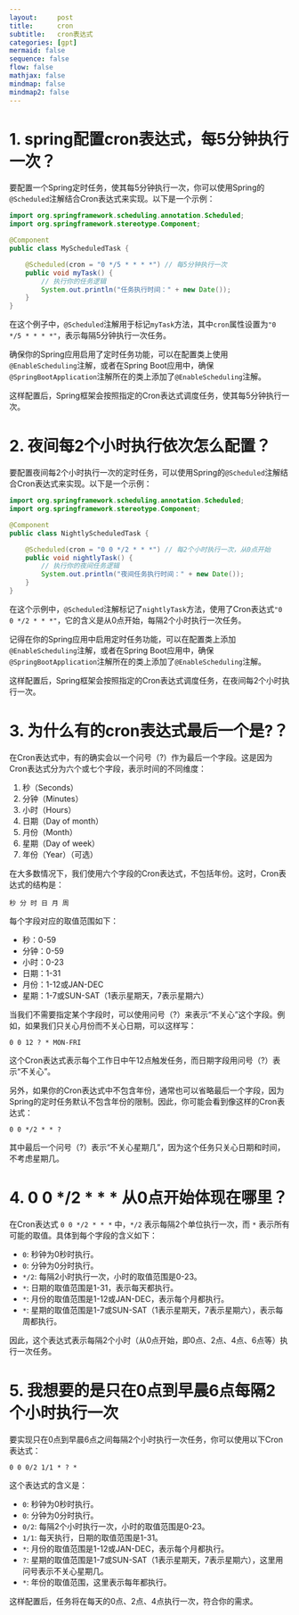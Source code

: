 ```yaml
---
layout:     post
title:      cron
subtitle:   cron表达式
categories: [gpt]
mermaid: false
sequence: false
flow: false
mathjax: false
mindmap: false
mindmap2: false
---
```


# 1. spring配置cron表达式，每5分钟执行一次？
要配置一个Spring定时任务，使其每5分钟执行一次，你可以使用Spring的`@Scheduled`注解结合Cron表达式来实现。以下是一个示例：

```java
import org.springframework.scheduling.annotation.Scheduled;
import org.springframework.stereotype.Component;

@Component
public class MyScheduledTask {

    @Scheduled(cron = "0 */5 * * * *") // 每5分钟执行一次
    public void myTask() {
        // 执行你的任务逻辑
        System.out.println("任务执行时间：" + new Date());
    }
}
```

在这个例子中，`@Scheduled`注解用于标记`myTask`方法，其中`cron`属性设置为`"0 */5 * * * *"`，表示每隔5分钟执行一次任务。

确保你的Spring应用启用了定时任务功能，可以在配置类上使用`@EnableScheduling`注解，或者在Spring Boot应用中，确保`@SpringBootApplication`注解所在的类上添加了`@EnableScheduling`注解。

这样配置后，Spring框架会按照指定的Cron表达式调度任务，使其每5分钟执行一次。

# 2. 夜间每2个小时执行依次怎么配置？
要配置夜间每2个小时执行一次的定时任务，可以使用Spring的`@Scheduled`注解结合Cron表达式来实现。以下是一个示例：

```java
import org.springframework.scheduling.annotation.Scheduled;
import org.springframework.stereotype.Component;

@Component
public class NightlyScheduledTask {

    @Scheduled(cron = "0 0 */2 * * *") // 每2个小时执行一次，从0点开始
    public void nightlyTask() {
        // 执行你的夜间任务逻辑
        System.out.println("夜间任务执行时间：" + new Date());
    }
}
```

在这个示例中，`@Scheduled`注解标记了`nightlyTask`方法，使用了Cron表达式`"0 0 */2 * * *"`，它的含义是从0点开始，每隔2个小时执行一次任务。

记得在你的Spring应用中启用定时任务功能，可以在配置类上添加`@EnableScheduling`注解，或者在Spring Boot应用中，确保`@SpringBootApplication`注解所在的类上添加了`@EnableScheduling`注解。

这样配置后，Spring框架会按照指定的Cron表达式调度任务，在夜间每2个小时执行一次。

# 3. 为什么有的cron表达式最后一个是?？
在Cron表达式中，有的确实会以一个问号（?）作为最后一个字段。这是因为Cron表达式分为六个或七个字段，表示时间的不同维度：

1. 秒（Seconds）
2. 分钟（Minutes）
3. 小时（Hours）
4. 日期（Day of month）
5. 月份（Month）
6. 星期（Day of week）
7. 年份（Year）（可选）

在大多数情况下，我们使用六个字段的Cron表达式，不包括年份。这时，Cron表达式的结构是：

```
秒 分 时 日 月 周
```

每个字段对应的取值范围如下：

- 秒：0-59
- 分钟：0-59
- 小时：0-23
- 日期：1-31
- 月份：1-12或JAN-DEC
- 星期：1-7或SUN-SAT（1表示星期天，7表示星期六）

当我们不需要指定某个字段时，可以使用问号（?）来表示“不关心”这个字段。例如，如果我们只关心月份而不关心日期，可以这样写：

```
0 0 12 ? * MON-FRI
```

这个Cron表达式表示每个工作日中午12点触发任务，而日期字段用问号（?）表示“不关心”。

另外，如果你的Cron表达式中不包含年份，通常也可以省略最后一个字段，因为Spring的定时任务默认不包含年份的限制。因此，你可能会看到像这样的Cron表达式：

```
0 0 */2 * * ?
```

其中最后一个问号（?）表示“不关心星期几”，因为这个任务只关心日期和时间，不考虑星期几。

# 4. 0 0 */2 * * * 从0点开始体现在哪里？
在Cron表达式 `0 0 */2 * * *` 中，`*/2` 表示每隔2个单位执行一次，而 `*` 表示所有可能的取值。具体到每个字段的含义如下：

- `0`: 秒钟为0秒时执行。
- `0`: 分钟为0分时执行。
- `*/2`: 每隔2小时执行一次，小时的取值范围是0-23。
- `*`: 日期的取值范围是1-31，表示每天都执行。
- `*`: 月份的取值范围是1-12或JAN-DEC，表示每个月都执行。
- `*`: 星期的取值范围是1-7或SUN-SAT（1表示星期天，7表示星期六），表示每周都执行。

因此，这个表达式表示每隔2个小时（从0点开始，即0点、2点、4点、6点等）执行一次任务。

# 5. 我想要的是只在0点到早晨6点每隔2个小时执行一次
要实现只在0点到早晨6点之间每隔2个小时执行一次任务，你可以使用以下Cron表达式：

```
0 0 0/2 1/1 * ? *
```

这个表达式的含义是：

- `0`: 秒钟为0秒时执行。
- `0`: 分钟为0分时执行。
- `0/2`: 每隔2个小时执行一次，小时的取值范围是0-23。
- `1/1`: 每天执行，日期的取值范围是1-31。
- `*`: 月份的取值范围是1-12或JAN-DEC，表示每个月都执行。
- `?`: 星期的取值范围是1-7或SUN-SAT（1表示星期天，7表示星期六），这里用问号表示不关心星期几。
- `*`: 年份的取值范围，这里表示每年都执行。

这样配置后，任务将在每天的0点、2点、4点执行一次，符合你的需求。
